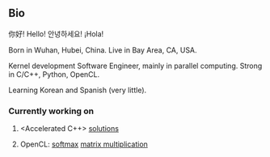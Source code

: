 ## Bio

你好! Hello! 안녕하세요! ¡Hola!

Born in Wuhan, Hubei, China.
Live in Bay Area, CA, USA.

Kernel development Software Engineer, mainly in parallel computing.
Strong in C/C++, Python, OpenCL.

Learning Korean and Spanish (very little).

### Currently working on
1. <Accelerated C++> [solutions](https://github.com/WillyCilly/learning-zone/tree/master/cplusplus/exercise)

2. OpenCL: [softmax](https://github.com/WillyCilly/learning-zone/tree/master/opencl/opencl_cpp/softmax)
           [matrix multiplication](https://github.com/WillyCilly/learning-zone/tree/master/opencl/opencl_cpp/gemm)
